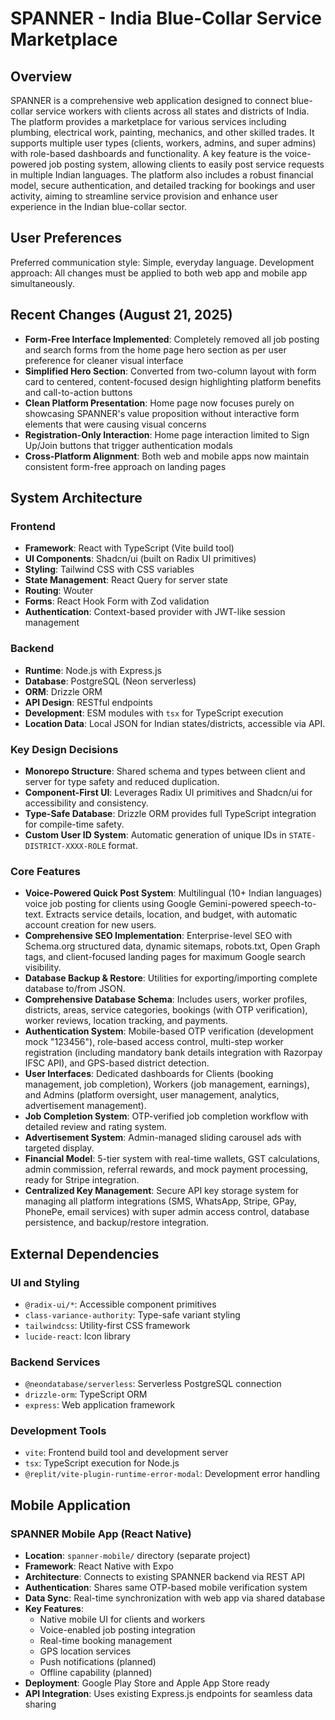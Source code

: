 # SPANNER - India Blue-Collar Service Marketplace

## Overview
SPANNER is a comprehensive web application designed to connect blue-collar service workers with clients across all states and districts of India. The platform provides a marketplace for various services including plumbing, electrical work, painting, mechanics, and other skilled trades. It supports multiple user types (clients, workers, admins, and super admins) with role-based dashboards and functionality. A key feature is the voice-powered job posting system, allowing clients to easily post service requests in multiple Indian languages. The platform also includes a robust financial model, secure authentication, and detailed tracking for bookings and user activity, aiming to streamline service provision and enhance user experience in the Indian blue-collar sector.

## User Preferences
Preferred communication style: Simple, everyday language.
Development approach: All changes must be applied to both web app and mobile app simultaneously.

## Recent Changes (August 21, 2025)
- **Form-Free Interface Implemented**: Completely removed all job posting and search forms from the home page hero section as per user preference for cleaner visual interface
- **Simplified Hero Section**: Converted from two-column layout with form card to centered, content-focused design highlighting platform benefits and call-to-action buttons
- **Clean Platform Presentation**: Home page now focuses purely on showcasing SPANNER's value proposition without interactive form elements that were causing visual concerns
- **Registration-Only Interaction**: Home page interaction limited to Sign Up/Join buttons that trigger authentication modals
- **Cross-Platform Alignment**: Both web and mobile apps now maintain consistent form-free approach on landing pages

## System Architecture

### Frontend
- **Framework**: React with TypeScript (Vite build tool)
- **UI Components**: Shadcn/ui (built on Radix UI primitives)
- **Styling**: Tailwind CSS with CSS variables
- **State Management**: React Query for server state
- **Routing**: Wouter
- **Forms**: React Hook Form with Zod validation
- **Authentication**: Context-based provider with JWT-like session management

### Backend
- **Runtime**: Node.js with Express.js
- **Database**: PostgreSQL (Neon serverless)
- **ORM**: Drizzle ORM
- **API Design**: RESTful endpoints
- **Development**: ESM modules with `tsx` for TypeScript execution
- **Location Data**: Local JSON for Indian states/districts, accessible via API.

### Key Design Decisions
- **Monorepo Structure**: Shared schema and types between client and server for type safety and reduced duplication.
- **Component-First UI**: Leverages Radix UI primitives and Shadcn/ui for accessibility and consistency.
- **Type-Safe Database**: Drizzle ORM provides full TypeScript integration for compile-time safety.
- **Custom User ID System**: Automatic generation of unique IDs in `STATE-DISTRICT-XXXX-ROLE` format.

### Core Features
- **Voice-Powered Quick Post System**: Multilingual (10+ Indian languages) voice job posting for clients using Google Gemini-powered speech-to-text. Extracts service details, location, and budget, with automatic account creation for new users.
- **Comprehensive SEO Implementation**: Enterprise-level SEO with Schema.org structured data, dynamic sitemaps, robots.txt, Open Graph tags, and client-focused landing pages for maximum Google search visibility.
- **Database Backup & Restore**: Utilities for exporting/importing complete database to/from JSON.
- **Comprehensive Database Schema**: Includes users, worker profiles, districts, areas, service categories, bookings (with OTP verification), worker reviews, location tracking, and payments.
- **Authentication System**: Mobile-based OTP verification (development mock "123456"), role-based access control, multi-step worker registration (including mandatory bank details integration with Razorpay IFSC API), and GPS-based district detection.
- **User Interfaces**: Dedicated dashboards for Clients (booking management, job completion), Workers (job management, earnings), and Admins (platform oversight, user management, analytics, advertisement management).
- **Job Completion System**: OTP-verified job completion workflow with detailed review and rating system.
- **Advertisement System**: Admin-managed sliding carousel ads with targeted display.
- **Financial Model**: 5-tier system with real-time wallets, GST calculations, admin commission, referral rewards, and mock payment processing, ready for Stripe integration.
- **Centralized Key Management**: Secure API key storage system for managing all platform integrations (SMS, WhatsApp, Stripe, GPay, PhonePe, email services) with super admin access control, database persistence, and backup/restore integration.

## External Dependencies

### UI and Styling
- `@radix-ui/*`: Accessible component primitives
- `class-variance-authority`: Type-safe variant styling
- `tailwindcss`: Utility-first CSS framework
- `lucide-react`: Icon library

### Backend Services
- `@neondatabase/serverless`: Serverless PostgreSQL connection
- `drizzle-orm`: TypeScript ORM
- `express`: Web application framework

### Development Tools
- `vite`: Frontend build tool and development server
- `tsx`: TypeScript execution for Node.js
- `@replit/vite-plugin-runtime-error-modal`: Development error handling

## Mobile Application

### SPANNER Mobile App (React Native)
- **Location**: `spanner-mobile/` directory (separate project)
- **Framework**: React Native with Expo
- **Architecture**: Connects to existing SPANNER backend via REST API
- **Authentication**: Shares same OTP-based mobile verification system
- **Data Sync**: Real-time synchronization with web app via shared database
- **Key Features**: 
  - Native mobile UI for clients and workers
  - Voice-enabled job posting integration
  - Real-time booking management
  - GPS location services
  - Push notifications (planned)
  - Offline capability (planned)
- **Deployment**: Google Play Store and Apple App Store ready
- **API Integration**: Uses existing Express.js endpoints for seamless data sharing